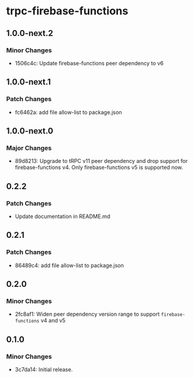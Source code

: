 # trpc-firebase-functions

## 1.0.0-next.2

### Minor Changes

- 1506c4c: Update firebase-functions peer dependency to v6

## 1.0.0-next.1

### Patch Changes

- fc6462a: add file allow-list to package.json

## 1.0.0-next.0

### Major Changes

- 89d8213: Upgrade to tRPC v11 peer dependency and drop support for firebase-functions v4. Only firebase-functions v5 is supported now.

## 0.2.2

### Patch Changes

- Update documentation in README.md

## 0.2.1

### Patch Changes

- 86489c4: add file allow-list to package.json

## 0.2.0

### Minor Changes

- 2fc8af1: Widen peer dependency version range to support `firebase-functions` v4 and v5

## 0.1.0

### Minor Changes

- 3c7da14: Initial release.
